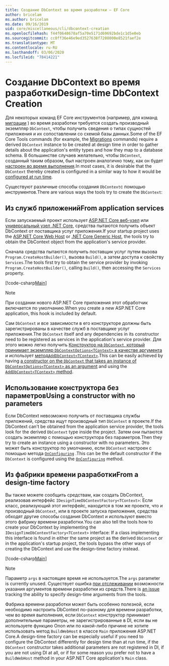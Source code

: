 ```yaml
---
title: Создание DbContext во время разработки — EF Core
author: bricelam
ms.author: bricelam
ms.date: 09/16/2019
uid: core/miscellaneous/cli/dbcontext-creation
ms.openlocfilehash: f44f0648678af5a70e5171d69692bde1c1d5e0eb
ms.sourcegitcommit: cc0ff36e46e9ed3527638f7208000e8521faef2e
ms.translationtype: MT
ms.contentlocale: ru-RU
ms.lasthandoff: 03/06/2020
ms.locfileid: "78414221"
---
```

# <a name="design-time-dbcontext-creation"></a><span data-ttu-id="94e80-102">Создание DbContext во время разработки</span><span class="sxs-lookup"><span data-stu-id="94e80-102">Design-time DbContext Creation</span></span>

<span data-ttu-id="94e80-103">Для некоторых команд EF Core инструментов (например, для команд [миграции][1] ) во время разработки требуется создать производный экземпляр `DbContext`, чтобы получить сведения о типах сущностей приложения и их сопоставлении со схемой базы данных.</span><span class="sxs-lookup"><span data-stu-id="94e80-103">Some of the EF Core Tools commands (for example, the [Migrations][1] commands) require a derived `DbContext` instance to be created at design time in order to gather details about the application's entity types and how they map to a database schema.</span></span> <span data-ttu-id="94e80-104">В большинстве случаев желательно, чтобы `DbContext`, созданный таким образом, был настроен аналогично тому, как он будет [настроен во время выполнения][2].</span><span class="sxs-lookup"><span data-stu-id="94e80-104">In most cases, it is desirable that the `DbContext` thereby created is configured in a similar way to how it would be [configured at run time][2].</span></span>

<span data-ttu-id="94e80-105">Существуют различные способы создания `DbContext`с помощью инструментов.</span><span class="sxs-lookup"><span data-stu-id="94e80-105">There are various ways the tools try to create the `DbContext`:</span></span>

## <a name="from-application-services"></a><span data-ttu-id="94e80-106">Из служб приложений</span><span class="sxs-lookup"><span data-stu-id="94e80-106">From application services</span></span>

<span data-ttu-id="94e80-107">Если запускаемый проект использует [ASP.NET Core веб-узел][3] или [универсальный узел .NET Core][4], средства пытаются получить объект DbContext от поставщика услуг приложения.</span><span class="sxs-lookup"><span data-stu-id="94e80-107">If your startup project uses the [ASP.NET Core Web Host][3] or [.NET Core Generic Host][4], the tools try to obtain the DbContext object from the application's service provider.</span></span>

<span data-ttu-id="94e80-108">Сначала средства пытаются получить поставщик услуг путем вызова `Program.CreateHostBuilder()`, вызова `Build()`, а затем доступа к свойству `Services`.</span><span class="sxs-lookup"><span data-stu-id="94e80-108">The tools first try to obtain the service provider by invoking `Program.CreateHostBuilder()`, calling `Build()`, then accessing the `Services` property.</span></span>

[!code-csharp[Main](../../../../samples/core/Miscellaneous/CommandLine/ApplicationService.cs)]

> [!NOTE]
> <span data-ttu-id="94e80-109">При создании нового ASP.NET Core приложения этот обработчик включается по умолчанию.</span><span class="sxs-lookup"><span data-stu-id="94e80-109">When you create a new ASP.NET Core application, this hook is included by default.</span></span>

<span data-ttu-id="94e80-110">Сам `DbContext` и все зависимости в его конструкторе должны быть зарегистрированы в качестве служб в поставщике услуг приложения.</span><span class="sxs-lookup"><span data-stu-id="94e80-110">The `DbContext` itself and any dependencies in its constructor need to be registered as services in the application's service provider.</span></span> <span data-ttu-id="94e80-111">Для этого можно легко получить [Конструктор на `DbContext`, который принимает экземпляр `DbContextOptions<TContext>` в качестве аргумента][5] и использует [метод`AddDbContext<TContext>`][6].</span><span class="sxs-lookup"><span data-stu-id="94e80-111">This can be easily achieved by having [a constructor on the `DbContext` that takes an instance of `DbContextOptions<TContext>` as an argument][5] and using the [`AddDbContext<TContext>` method][6].</span></span>

## <a name="using-a-constructor-with-no-parameters"></a><span data-ttu-id="94e80-112">Использование конструктора без параметров</span><span class="sxs-lookup"><span data-stu-id="94e80-112">Using a constructor with no parameters</span></span>

<span data-ttu-id="94e80-113">Если DbContext невозможно получить от поставщика службы приложений, средства ищут производный тип `DbContext` в проекте.</span><span class="sxs-lookup"><span data-stu-id="94e80-113">If the DbContext can't be obtained from the application service provider, the tools look for the derived `DbContext` type inside the project.</span></span> <span data-ttu-id="94e80-114">Затем они пытаются создать экземпляр с помощью конструктора без параметров.</span><span class="sxs-lookup"><span data-stu-id="94e80-114">Then they try to create an instance using a constructor with no parameters.</span></span> <span data-ttu-id="94e80-115">Это может быть конструктор по умолчанию, если `DbContext` настроен с помощью метода [`OnConfiguring`][7] .</span><span class="sxs-lookup"><span data-stu-id="94e80-115">This can be the default constructor if the `DbContext` is configured using the [`OnConfiguring`][7] method.</span></span>

## <a name="from-a-design-time-factory"></a><span data-ttu-id="94e80-116">Из фабрики времени разработки</span><span class="sxs-lookup"><span data-stu-id="94e80-116">From a design-time factory</span></span>

<span data-ttu-id="94e80-117">Вы также можете сообщить средствам, как создать DbContext, реализовав интерфейс `IDesignTimeDbContextFactory<TContext>`: Если класс, реализующий этот интерфейс, находится в том же проекте, что и производный `DbContext`, или в проекте запуска приложения, средства обходят другие способы создания DbContext и используют вместо этого фабрику времени разработки.</span><span class="sxs-lookup"><span data-stu-id="94e80-117">You can also tell the tools how to create your DbContext by implementing the `IDesignTimeDbContextFactory<TContext>` interface: If a class implementing this interface is found in either the same project as the derived `DbContext` or in the application's startup project, the tools bypass the other ways of creating the DbContext and use the design-time factory instead.</span></span>

[!code-csharp[Main](../../../../samples/core/Miscellaneous/CommandLine/BloggingContextFactory.cs)]

> [!NOTE]
> <span data-ttu-id="94e80-118">Параметр `args` в настоящее время не используется.</span><span class="sxs-lookup"><span data-stu-id="94e80-118">The `args` parameter is currently unused.</span></span> <span data-ttu-id="94e80-119">Существует ошибка [при отслеживании][8] возможности указания аргументов времени разработки из средств.</span><span class="sxs-lookup"><span data-stu-id="94e80-119">There is [an issue][8] tracking the ability to specify design-time arguments from the tools.</span></span>

<span data-ttu-id="94e80-120">Фабрика времени разработки может быть особенно полезной, если необходимо настроить DbContext по-разному для времени разработки, чем во время выполнения, если `DbContext` конструктор принимает дополнительные параметры, не зарегистрированные в DI, если вы не используете функцию Onon или по какой-либо причине не хотите использовать метод `BuildWebHost` в классе `Main` приложения ASP.NET Core.</span><span class="sxs-lookup"><span data-stu-id="94e80-120">A design-time factory can be especially useful if you need to configure the DbContext differently for design time than at run time, if the `DbContext` constructor takes additional parameters are not registered in DI, if you are not using DI at all, or if for some reason you prefer not to have a `BuildWebHost` method in your ASP.NET Core application's `Main` class.</span></span>

  [1]: xref:core/managing-schemas/migrations/index
  [2]: xref:core/miscellaneous/configuring-dbcontext
  [3]: /aspnet/core/fundamentals/host/web-host
  [4]: /aspnet/core/fundamentals/host/generic-host
  [5]: xref:core/miscellaneous/configuring-dbcontext#constructor-argument
  [6]: xref:core/miscellaneous/configuring-dbcontext#using-dbcontext-with-dependency-injection
  [7]: xref:core/miscellaneous/configuring-dbcontext#onconfiguring
  [8]: https://github.com/aspnet/EntityFrameworkCore/issues/8332
